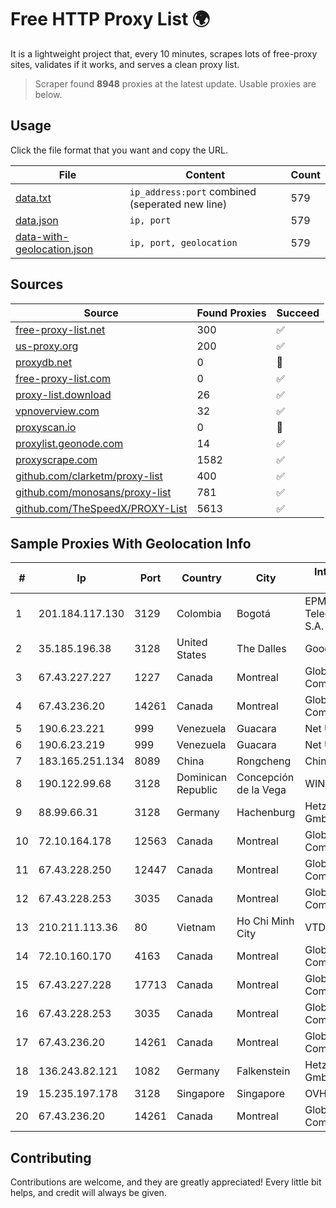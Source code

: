 
# Free HTTP Proxy List 🌍

It is a lightweight project that, every 10 minutes, scrapes lots of free-proxy sites, validates if it works, and serves a clean proxy list.


> Scraper found **8948** proxies at the latest update. Usable proxies are below.

## Usage

Click the file format that you want and copy the URL.


|File|Content|Count|
|----|-------|-----|
|[data.txt](https://raw.githubusercontent.com/themiralay/Proxy-List-World/master/data.txt)|`ip_address:port` combined (seperated new line)|579|
|[data.json](https://raw.githubusercontent.com/themiralay/Proxy-List-World/master/data.json)|`ip, port`|579|
|[data-with-geolocation.json](https://raw.githubusercontent.com/themiralay/Proxy-List-World/master/data-with-geolocation.json)|`ip, port, geolocation`|579|

## Sources

|Source|Found Proxies|Succeed|
|------|-------------|-------|
|[free-proxy-list.net](https://free-proxy-list.net)|300|✅|
|[us-proxy.org](https://www.us-proxy.org)|200|✅|
|[proxydb.net](http://proxydb.net)|0|🚫|
|[free-proxy-list.com](https://free-proxy-list.com/?page=&port=&type%5B%5D=http&type%5B%5D=https&up_time=0&search=Search)|0|✅|
|[proxy-list.download](https://www.proxy-list.download/HTTP)|26|✅|
|[vpnoverview.com](https://vpnoverview.com/privacy/anonymous-browsing/free-proxy-servers)|32|✅|
|[proxyscan.io](https://www.proxyscan.io)|0|🚫|
|[proxylist.geonode.com](https://proxylist.geonode.com/api/proxy-list?limit=300&page=1&sort_by=lastChecked&sort_type=desc&protocols=http,https)|14|✅|
|[proxyscrape.com](https://api.proxyscrape.com/v2/?request=displayproxies&protocol=http&timeout=10000&country=all&ssl=all&anonymity=all)|1582|✅|
|[github.com/clarketm/proxy-list](https://raw.githubusercontent.com/clarketm/proxy-list/master/proxy-list-raw.txt)|400|✅|
|[github.com/monosans/proxy-list](https://raw.githubusercontent.com/monosans/proxy-list/main/proxies/http.txt)|781|✅|
|[github.com/TheSpeedX/PROXY-List](https://raw.githubusercontent.com/TheSpeedX/PROXY-List/master/http.txt)|5613|✅|


## Sample Proxies With Geolocation Info

|#|Ip|Port|Country|City|Internet Service Provider|
|-|--|----|-------|----|-------------------------|
|1|201.184.117.130|3129|Colombia|Bogotá|EPM Telecomunicaciones S.A. E.S.P.|
|2|35.185.196.38|3128|United States|The Dalles|Google LLC|
|3|67.43.227.227|1227|Canada|Montreal|GloboTech Communications|
|4|67.43.236.20|14261|Canada|Montreal|GloboTech Communications|
|5|190.6.23.221|999|Venezuela|Guacara|Net Uno|
|6|190.6.23.219|999|Venezuela|Guacara|Net Uno|
|7|183.165.251.134|8089|China|Rongcheng|Chinanet|
|8|190.122.99.68|3128|Dominican Republic|Concepción de la Vega|WIND Telecom S.A|
|9|88.99.66.31|3128|Germany|Hachenburg|Hetzner Online GmbH|
|10|72.10.164.178|12563|Canada|Montreal|GloboTech Communications|
|11|67.43.228.250|12447|Canada|Montreal|GloboTech Communications|
|12|67.43.228.253|3035|Canada|Montreal|GloboTech Communications|
|13|210.211.113.36|80|Vietnam|Ho Chi Minh City|VTDC|
|14|72.10.160.170|4163|Canada|Montreal|GloboTech Communications|
|15|67.43.227.228|17713|Canada|Montreal|GloboTech Communications|
|16|67.43.228.253|3035|Canada|Montreal|GloboTech Communications|
|17|67.43.236.20|14261|Canada|Montreal|GloboTech Communications|
|18|136.243.82.121|1082|Germany|Falkenstein|Hetzner Online GmbH|
|19|15.235.197.178|3128|Singapore|Singapore|OVH SAS|
|20|67.43.236.20|14261|Canada|Montreal|GloboTech Communications|



## Contributing

Contributions are welcome, and they are greatly appreciated! Every
little bit helps, and credit will always be given.

